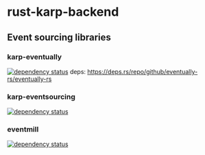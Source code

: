 # rust-karp-backend

## Event sourcing libraries

### karp-eventually

[![dependency status](https://deps.rs/repo/github/eventually-rs/eventually-rs/status.svg)](https://deps.rs/repo/github/eventually-rs/eventually-rs)
deps: https://deps.rs/repo/github/eventually-rs/eventually-rs

### karp-eventsourcing

[![dependency status](https://deps.rs/repo/github/pholactery/eventsourcing/status.svg)](https://deps.rs/repo/github/pholactery/eventsourcing)

### eventmill

[![dependency status](https://deps.rs/repo/github/innoave/eventmill/status.svg)](https://deps.rs/repo/github/innoave/eventmill)

